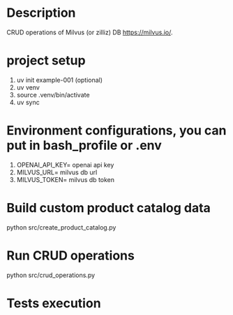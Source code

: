 # Description
CRUD operations of Milvus (or zilliz) DB https://milvus.io/.

# project setup
1. uv init example-001 (optional)
2. uv venv
3. source .venv/bin/activate
4. uv sync

# Environment configurations, you can put in bash_profile or .env
1. OPENAI_API_KEY= openai api key
2. MILVUS_URL= milvus db url
3. MILVUS_TOKEN= milvus db token

# Build custom product catalog data
python src/create_product_catalog.py

# Run CRUD operations
python src/crud_operations.py


# Tests execution
